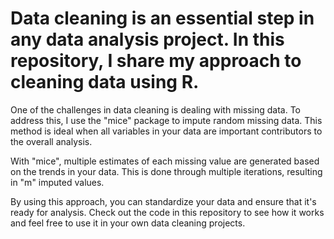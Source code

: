 # Data cleaning is an essential step in any data analysis project. In this repository, I share my approach to cleaning data using R.

One of the challenges in data cleaning is dealing with missing data. To address this, I use the "mice" package to impute random missing data. This method is ideal when all variables in your data are important contributors to the overall analysis.

With "mice", multiple estimates of each missing value are generated based on the trends in your data. This is done through multiple iterations, resulting in "m" imputed values.

By using this approach, you can standardize your data and ensure that it's ready for analysis. Check out the code in this repository to see how it works and feel free to use it in your own data cleaning projects.






